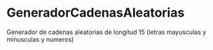 # GeneradorCadenasAleatorias
Generador de cadenas aleatorias de longitud 15 (letras mayusculas y minusculas y numeros)
